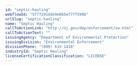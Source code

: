 ```yaml
---
id: "septic-hauling"
webflowId: "5f77291dde9e065ef77f599b"
urlSlug: "septic-hauling"
name: "Septic Hauling"
callToActionLink: "http://nj.gov/dep/enforcement/sw.html"
callToActionText: ""
issuingAgency: "Department of Environmental Protection"
issuingDivision: "Environmental Enforcement"
divisionPhone: "(609) 633-1418"
industryId: "Septic Hauling"
licenseCertificationClassification: "LICENSE"
---
```

